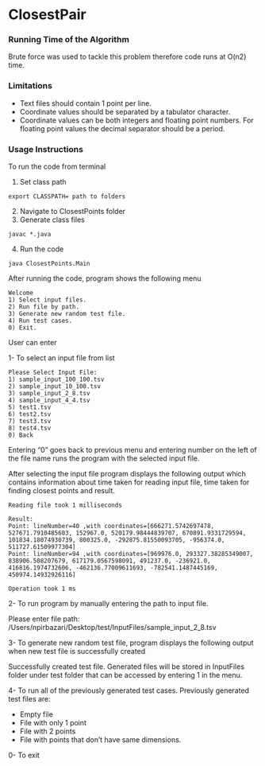 # ClosestPair

### Running Time of the Algorithm

Brute force was used to tackle this problem therefore code runs at O(n2) time.

### Limitations

- Text files should contain 1 point per line.
-	Coordinate values should be separated by a tabulator character.
-	Coordinate values can be both integers and floating point numbers. For floating point values the decimal separator should be a period.

### Usage Instructions

To run the code from terminal 

1)	Set class path 

`export CLASSPATH= path to folders`

2)	Navigate to ClosestPoints folder
3)	Generate class files

`javac *.java`

4)	Run the code

`java ClosestPoints.Main`



After running the code, program shows the following menu

```
Welcome
1) Select input files.
2) Run file by path.
3) Generate new random test file.
4) Run test cases.
0) Exit.

```

User can enter 

1-	To select an input file from list

```
Please Select Input File:
1) sample_input_100_100.tsv
2) sample_input_10_100.tsv
3) sample_input_2_8.tsv
4) sample_input_4_4.tsv
5) test1.tsv
6) test2.tsv
7) test3.tsv
8) test4.tsv
0) Back 
```

Entering “0” goes back to previous menu and entering number on the left of the file name runs the program with the selected input file.

After selecting the input file program displays the following output which contains information about time taken for reading input file, time taken for finding closest points and result. 

```
Reading file took 1 milliseconds 

Result:
Point: lineNumber=40 ,with coordinates=[666271.5742697478, 527671.7910485603, 152967.0, 520179.98444839707, 670891.9331729594, 101834.18074930739, 800325.0, -292875.81550093705, -956374.0, 511727.61509977304]
Point: lineNumber=94 ,with coordinates=[969976.0, 293327.38285349007, 838906.508207679, 617179.0567598091, 491237.0, -236921.0, 416816.1974732606, -462136.77009611693, -782541.1487445169, 450974.14932926116]

Operation took 1 ms 
```

2-	To run program by manually entering the path to input file.

Please enter file path:
/Users/npirbazari/Desktop/test/InputFiles/sample_input_2_8.tsv

3-	To generate new random test file, program displays the following output when new test file is successfully created 

Successfully created test file.
Generated files will be stored in InputFiles folder under test folder that can be accessed by entering 1 in the menu.

4-	To run all of the previously generated test cases. Previously generated test files are:
-	Empty file
-	File with only 1 point
-	File with 2 points
-	File with points that don’t have same dimensions.

0-	To exit





 






